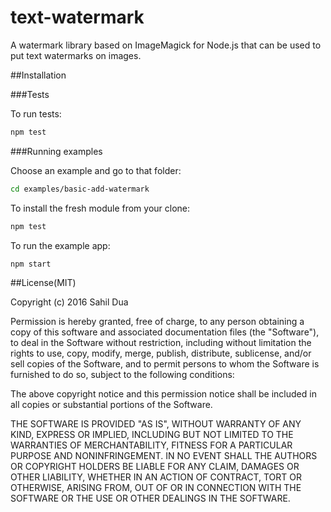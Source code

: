 # text-watermark
A watermark library based on ImageMagick for Node.js that can be used to put text watermarks on images.

##Installation

###Tests

To run tests:
```javascript
npm test
```

###Running examples

Choose an example and go to that folder:
```bash
cd examples/basic-add-watermark
```

To install the fresh module from your clone:
```javascript
npm test
```
To run the example app:
```javascript
npm start
```

##License(MIT)

Copyright (c) 2016 Sahil Dua <sahildua2305 AT gmail DOT com>

Permission is hereby granted, free of charge, to any person obtaining a copy
of this software and associated documentation files (the "Software"), to deal
in the Software without restriction, including without limitation the rights
to use, copy, modify, merge, publish, distribute, sublicense, and/or sell
copies of the Software, and to permit persons to whom the Software is
furnished to do so, subject to the following conditions:

The above copyright notice and this permission notice shall be included in all
copies or substantial portions of the Software.

THE SOFTWARE IS PROVIDED "AS IS", WITHOUT WARRANTY OF ANY KIND, EXPRESS OR
IMPLIED, INCLUDING BUT NOT LIMITED TO THE WARRANTIES OF MERCHANTABILITY,
FITNESS FOR A PARTICULAR PURPOSE AND NONINFRINGEMENT. IN NO EVENT SHALL THE
AUTHORS OR COPYRIGHT HOLDERS BE LIABLE FOR ANY CLAIM, DAMAGES OR OTHER
LIABILITY, WHETHER IN AN ACTION OF CONTRACT, TORT OR OTHERWISE, ARISING FROM,
OUT OF OR IN CONNECTION WITH THE SOFTWARE OR THE USE OR OTHER DEALINGS IN THE
SOFTWARE.
